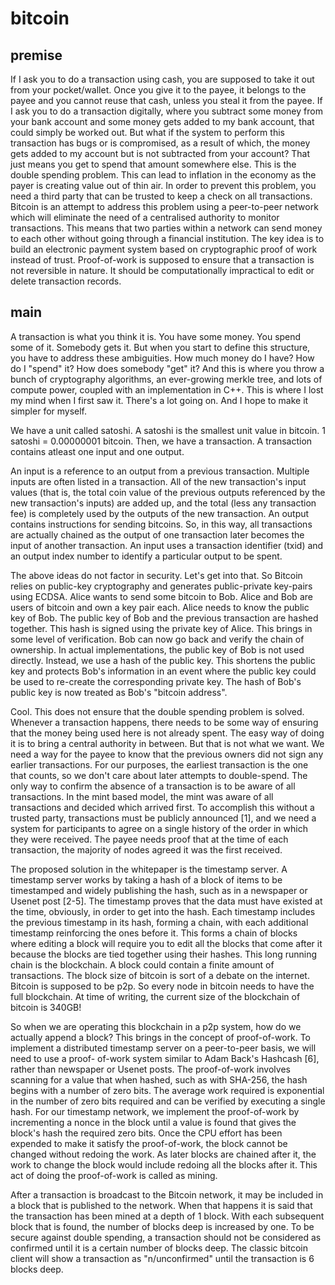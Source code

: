 
[meta]: # (CSS_URL=./style.css)
[meta]: # (DOCUMENT_TITLE=viveknathani)

# bitcoin

## premise

If I ask you to do a transaction using cash, you are supposed to take it out from your pocket/wallet. Once you give it to the payee, it belongs to the payee and you cannot reuse that cash, unless you steal it from the payee. If I ask you to do a transaction digitally, where you subtract some money from your bank account and some money gets added to my bank account, that could simply be worked out. But what if the system to perform this transaction has bugs or is compromised, as a result of which, the money gets added to my account but is not subtracted from your account? That just means you get to spend that amount somewhere else. This is the double spending problem. This can lead to inflation in the economy as the payer is creating value out of thin air. In order to prevent this problem, you need a third party that can be trusted to keep a check on all transactions. Bitcoin is an attempt to address this problem using a peer-to-peer network which will eliminate the need of a centralised authority to monitor transactions. This means that two parties within a network can send money to each other without going through a financial institution. The key idea is to build an electronic payment system based on cryptographic proof of work instead of trust. Proof-of-work is supposed to ensure that a transaction is not reversible in nature. It should be computationally impractical to edit or delete transaction records. 

## main

A transaction is what you think it is. You have some money. You spend some of it. Somebody gets it. But when you start to define this structure, you have to address these ambiguities. How much money do I have? How do I "spend" it? How does somebody "get" it? And this is where you throw a bunch of cryptography algorithms, an ever-growing merkle tree, and lots of compute power, coupled with an implementation in C++. This is where I lost my mind when I first saw it. There's a lot going on. And I hope to make it simpler for myself. 

We have a unit called satoshi. A satoshi is the smallest unit value in bitcoin. 1 satoshi = 0.00000001 bitcoin. Then, we have a transaction. A transaction contains atleast one input and one output. 

An input is a reference to an output from a previous transaction. Multiple inputs are often listed in a transaction. All of the new transaction's input values (that is, the total coin value of the previous outputs referenced by the new transaction's inputs) are added up, and the total (less any transaction fee) is completely used by the outputs of the new transaction. An output contains instructions for sending bitcoins. So, in this way, all transactions are actually chained as the output of one transaction later becomes the input of another transaction. An input uses a transaction identifier (txid) and an output index number to identify a particular output to be spent. 

The above ideas do not factor in security. Let's get into that. So Bitcoin relies on public-key cryptography and generates public-private key-pairs using ECDSA. Alice wants to send some bitcoin to Bob. Alice and Bob are users of bitcoin and own a key pair each. Alice needs to know the public key of Bob. The public key of Bob and the previous transaction are hashed together. This hash is signed using the private key of Alice. This brings in some level of verification. Bob can now go back and verify the chain of ownership. In actual implementations, the public key of Bob is not used directly. Instead, we use a hash of the public key. This shortens the public key and protects Bob's information in an event where the public key could be used to re-create the corresponding private key. The hash of Bob's public key is now treated as Bob's "bitcoin address". 

Cool. This does not ensure that the double spending problem is solved. Whenever a transaction happens, there needs to be some way of ensuring that the money being used here is not already spent. The easy way of doing it is to bring a central authority in between. But that is not what we want. We need a way for the payee to know that the previous owners did not sign any earlier transactions. For our purposes, the earliest transaction is the one that counts, so we don't care about later attempts to double-spend. The only way to confirm the absence of a transaction is to be aware of all transactions. In the mint based model, the mint was aware of all transactions and decided which arrived first. To accomplish this without a trusted party, transactions must be publicly announced [1], and we need a system for participants to agree on a single history of the order in which they were received. The payee needs proof that at the time of each transaction, the majority of nodes agreed it was the first received.

The proposed solution in the whitepaper is the timestamp server. A timestamp server works by taking a hash of a block of items to be timestamped and widely publishing the hash, such as in a newspaper or Usenet post [2-5]. The timestamp proves that the data must have existed at the time, obviously, in order to get into the hash. Each timestamp includes the previous timestamp in its hash, forming a chain, with each additional timestamp reinforcing the ones before it. This forms a chain of blocks where editing a block will require you to edit all the blocks that come after it because the blocks are tied together using their hashes. This long running chain is the blockchain. A block could contain a finite amount of transactions. The block size of bitcoin is sort of a debate on the internet. Bitcoin is supposed to be p2p. So every node in bitcoin needs to have the full blockchain. At time of writing, the current size of the blockchain of bitcoin is 340GB!

So when we are operating this blockchain in a p2p system, how do we actually append a block? This brings in the concept of proof-of-work. To implement a distributed timestamp server on a peer-to-peer basis, we will need to use a proof-
of-work system similar to Adam Back's Hashcash [6], rather than newspaper or Usenet posts. The proof-of-work involves scanning for a value that when hashed, such as with SHA-256, the hash begins with a number of zero bits. The average work required is exponential in the number of zero bits required and can be verified by executing a single hash. For our timestamp network, we implement the proof-of-work by incrementing a nonce in the block until a value is found that gives the block's hash the required zero bits. Once the CPU effort has been expended to make it satisfy the proof-of-work, the block cannot be changed without redoing the work. As later blocks are chained after it, the work to change the block would include redoing all the blocks after it. This act of doing the proof-of-work is called as mining. 

After a transaction is broadcast to the Bitcoin network, it may be included in a block that is published to the network. When that happens it is said that the transaction has been mined at a depth of 1 block. With each subsequent block that is found, the number of blocks deep is increased by one. To be secure against double spending, a transaction should not be considered as confirmed until it is a certain number of blocks deep. The classic bitcoin client will show a transaction as "n/unconfirmed" until the transaction is 6 blocks deep.
